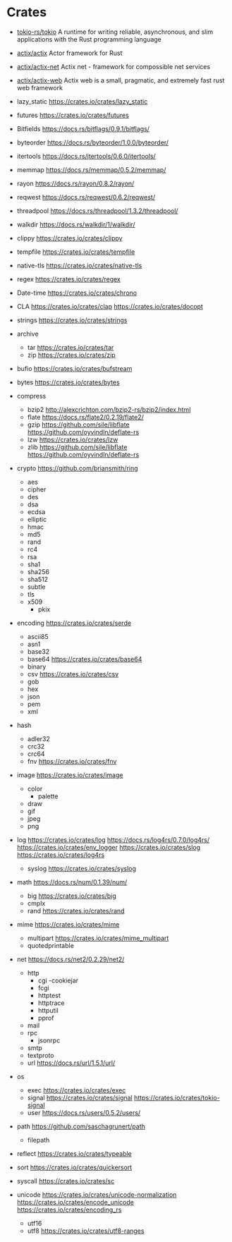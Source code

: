 # Crates

* [tokio-rs/tokio](https://github.com/tokio-rs/tokio) A runtime for writing reliable, asynchronous, and slim applications with the Rust programming language

* [actix/actix](https://github.com/actix/actix) Actor framework for Rust

* [actix/actix-net](https://github.com/actix/actix-net) Actix net - framework for compossible net services

* [actix/actix-web](https://github.com/actix/actix-web) Actix web is a small, pragmatic, and extremely fast rust web framework

* lazy_static    https://crates.io/crates/lazy_static

* futures        https://crates.io/crates/futures

* Bitfields      https://docs.rs/bitflags/0.9.1/bitflags/

* byteorder      https://docs.rs/byteorder/1.0.0/byteorder/

* itertools      https://docs.rs/itertools/0.6.0/itertools/

* memmap         https://docs.rs/memmap/0.5.2/memmap/

* rayon          https://docs.rs/rayon/0.8.2/rayon/

* reqwest        https://docs.rs/reqwest/0.6.2/reqwest/

* threadpool     https://docs.rs/threadpool/1.3.2/threadpool/

* walkdir        https://docs.rs/walkdir/1/walkdir/

* clippy         https://crates.io/crates/clippy

* tempfile       https://crates.io/crates/tempfile

* native-tls     https://crates.io/crates/native-tls

* regex          https://crates.io/crates/regex

* Date-time      https://crates.io/crates/chrono

* CLA            https://crates.io/crates/clap    https://crates.io/crates/docopt

* strings        https://crates.io/crates/strings

* archive
  * tar          https://crates.io/crates/tar
  * zip          https://crates.io/crates/zip

* bufio          https://crates.io/crates/bufstream

* bytes          https://crates.io/crates/bytes

* compress
  * bzip2        http://alexcrichton.com/bzip2-rs/bzip2/index.html
  * flate        https://docs.rs/flate2/0.2.19/flate2/
  * gzip         https://github.com/sile/libflate   https://github.com/oyvindln/deflate-rs
  * lzw          https://crates.io/crates/lzw
  * zlib         https://github.com/sile/libflate   https://github.com/oyvindln/deflate-rs

* crypto         https://github.com/briansmith/ring
  * aes
  * cipher
  * des
  * dsa
  * ecdsa
  * elliptic
  * hmac
  * md5
  * rand
  * rc4
  * rsa
  * sha1
  * sha256
  * sha512
  * subtle
  * tls
  * x509
    * pkix

* encoding       https://crates.io/crates/serde
  * ascii85
  * asn1
  * base32
  * base64       https://crates.io/crates/base64
  * binary
  * csv          https://crates.io/crates/csv
  * gob
  * hex
  * json
  * pem
  * xml

* hash
  * adler32
  * crc32
  * crc64
  * fnv          https://crates.io/crates/fnv

* image          https://crates.io/crates/image
  * color
    * palette
  * draw
  * gif
  * jpeg
  * png

* log            https://crates.io/crates/log   https://docs.rs/log4rs/0.7.0/log4rs/    https://crates.io/crates/env_logger      https://crates.io/crates/slog   https://crates.io/crates/log4rs
  * syslog       https://crates.io/crates/syslog

* math           https://docs.rs/num/0.1.39/num/
  * big          https://crates.io/crates/big
  * cmplx
  * rand         https://crates.io/crates/rand

* mime           https://crates.io/crates/mime
  * multipart    https://crates.io/crates/mime_multipart
  * quotedprintable

* net            https://docs.rs/net2/0.2.29/net2/
  * http
    * cgi
    -cookiejar
    * fcgi
    * httptest
    * httptrace
    * httputil
    * pprof
  * mail
  * rpc
    * jsonrpc
  * smtp
  * textproto
  * url          https://docs.rs/url/1.5.1/url/

* os
  * exec         https://crates.io/crates/exec
  * signal       https://crates.io/crates/signal     https://crates.io/crates/tokio-signal
  * user         https://docs.rs/users/0.5.2/users/

* path           https://github.com/saschagrunert/path
  * filepath

* reflect        https://crates.io/crates/typeable

* sort           https://crates.io/crates/quickersort

* syscall        https://crates.io/crates/sc

* unicode        https://crates.io/crates/unicode-normalization    https://crates.io/crates/encode_unicode               https://crates.io/crates/encoding_rs
  * utf16
  * utf8         https://crates.io/crates/utf8-ranges
